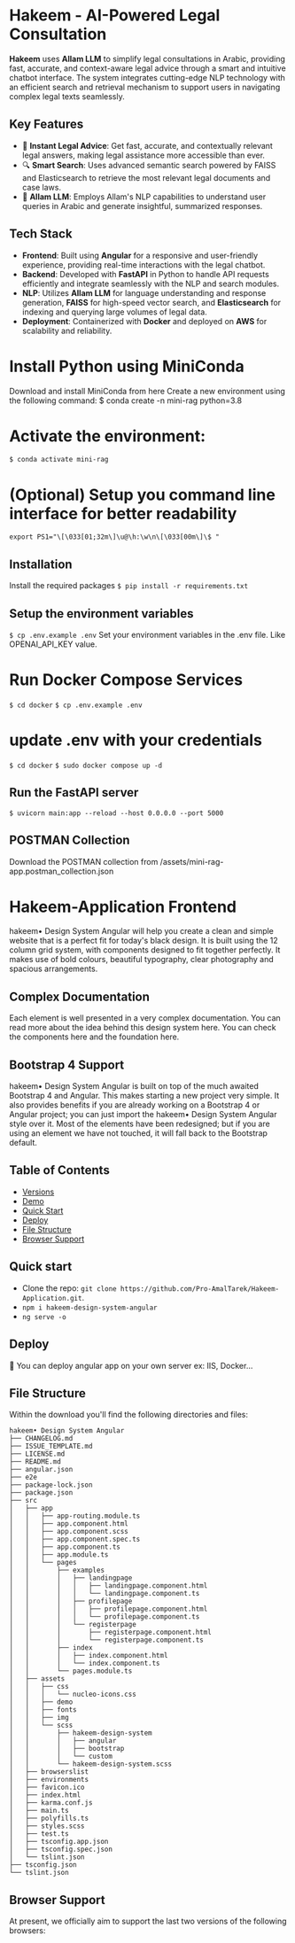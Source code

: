 # Hakeem - AI-Powered Legal Consultation

**Hakeem** uses **Allam LLM** to simplify legal consultations in Arabic, providing fast, accurate, and context-aware legal advice through a smart and intuitive chatbot interface. The system integrates cutting-edge NLP technology with an efficient search and retrieval mechanism to support users in navigating complex legal texts seamlessly.

## Key Features
- 🚀 **Instant Legal Advice**: Get fast, accurate, and contextually relevant legal answers, making legal assistance more accessible than ever.
- 🔍 **Smart Search**: Uses advanced semantic search powered by FAISS and Elasticsearch to retrieve the most relevant legal documents and case laws.
- 🧠 **Allam LLM**: Employs Allam's NLP capabilities to understand user queries in Arabic and generate insightful, summarized responses.

## Tech Stack
- **Frontend**: Built using **Angular** for a responsive and user-friendly experience, providing real-time interactions with the legal chatbot.
- **Backend**: Developed with **FastAPI** in Python to handle API requests efficiently and integrate seamlessly with the NLP and search modules.
- **NLP**: Utilizes **Allam LLM** for language understanding and response generation, **FAISS** for high-speed vector search, and **Elasticsearch** for indexing and querying large volumes of legal data.
- **Deployment**: Containerized with **Docker** and deployed on **AWS** for scalability and reliability.

# Install Python using MiniConda
Download and install MiniConda from here
Create a new environment using the following command:
$ conda create -n mini-rag python=3.8

# Activate the environment:
```$ conda activate mini-rag```

# (Optional) Setup you command line interface for better readability
```export PS1="\[\033[01;32m\]\u@\h:\w\n\[\033[00m\]\$ "```

## Installation
  Install the required packages
```$ pip install -r requirements.txt```

## Setup the environment variables
```$ cp .env.example .env```
Set your environment variables in the .env file. Like OPENAI_API_KEY value.

# Run Docker Compose Services
```$ cd docker```
```$ cp .env.example .env```
# update .env with your credentials
```$ cd docker```
```$ sudo docker compose up -d```


## Run the FastAPI server
```$ uvicorn main:app --reload --host 0.0.0.0 --port 5000```

## POSTMAN Collection
Download the POSTMAN collection from /assets/mini-rag-app.postman_collection.json

# Hakeem-Application Frontend

hakeem• Design  System Angular will help you create a clean and simple website that is a perfect fit for today's black design. It is built using the 12 column grid system, with components designed to fit together perfectly. It makes use of bold colours, beautiful typography, clear photography and spacious arrangements.

## Complex Documentation

Each element is well presented in a very complex documentation. You can read more about the idea behind this design system here. You can check the components here and the foundation here.

## Bootstrap 4 Support

hakeem• Design System Angular is built on top of the much awaited Bootstrap 4 and Angular. This makes starting a new project very simple. It also provides benefits if you are already working on a Bootstrap 4 or Angular project; you can just import the hakeem• Design System Angular style over it. Most of the elements have been redesigned; but if you are using an element we have not touched, it will fall back to the Bootstrap default.


## Table of Contents

* [Versions](#versions)
* [Demo](#demo)
* [Quick Start](#quick-start)
* [Deploy](#deploy)
* [File Structure](#file-structure)
* [Browser Support](#browser-support)

## Quick start

- Clone the repo: `git clone https://github.com/Pro-AmalTarek/Hakeem-Application.git`.
- ```npm i hakeem-design-system-angular```
- ```ng serve -o```

## Deploy

:rocket: You can deploy angular app on your own server ex: IIS, Docker...

## File Structure
Within the download you'll find the following directories and files:

```
hakeem• Design System Angular
├── CHANGELOG.md
├── ISSUE_TEMPLATE.md
├── LICENSE.md
├── README.md
├── angular.json
├── e2e
├── package-lock.json
├── package.json
├── src
│   ├── app
│   │   ├── app-routing.module.ts
│   │   ├── app.component.html
│   │   ├── app.component.scss
│   │   ├── app.component.spec.ts
│   │   ├── app.component.ts
│   │   ├── app.module.ts
│   │   └── pages
│   │       ├── examples
│   │       │   ├── landingpage
│   │       │   │   ├── landingpage.component.html
│   │       │   │   └── landingpage.component.ts
│   │       │   ├── profilepage
│   │       │   │   ├── profilepage.component.html
│   │       │   │   └── profilepage.component.ts
│   │       │   └── registerpage
│   │       │       ├── registerpage.component.html
│   │       │       └── registerpage.component.ts
│   │       ├── index
│   │       │   ├── index.component.html
│   │       │   └── index.component.ts
│   │       └── pages.module.ts
│   ├── assets
│   │   ├── css
│   │   │   └── nucleo-icons.css
│   │   ├── demo
│   │   ├── fonts
│   │   ├── img
│   │   └── scss
│   │       ├── hakeem-design-system
│   │       │   ├── angular
│   │       │   ├── bootstrap
│   │       │   └── custom
│   │       └── hakeem-design-system.scss
│   ├── browserslist
│   ├── environments
│   ├── favicon.ico
│   ├── index.html
│   ├── karma.conf.js
│   ├── main.ts
│   ├── polyfills.ts
│   ├── styles.scss
│   ├── test.ts
│   ├── tsconfig.app.json
│   ├── tsconfig.spec.json
│   └── tslint.json
├── tsconfig.json
└── tslint.json
```


## Browser Support

At present, we officially aim to support the last two versions of the following browsers:


